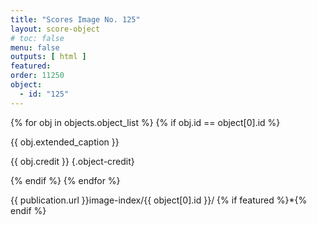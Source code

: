 ```yaml
---
title: "Scores Image No. 125"
layout: score-object
# toc: false
menu: false
outputs: [ html ]
featured: 
order: 11250
object:
  - id: "125"
---
```


{% for obj in objects.object_list %}
{% if obj.id == object[0].id %}

{{ obj.extended_caption }}

{{ obj.credit }} {.object-credit}

{% endif %}
{% endfor %}

<div class="object-credit object-url is-print-only">

{{ publication.url }}image-index/{{ object[0].id }}/ {% if featured %}*{% endif %}

</div>
